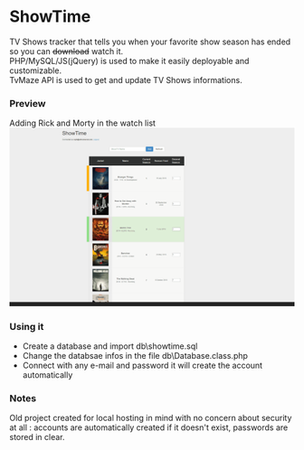 ShowTime
========

TV Shows tracker that tells you when your favorite show season has ended so you can ~~download~~ watch it.<br>
PHP/MySQL/JS(jQuery) is used to make it easily deployable and customizable.<br>
TvMaze API is used to get and update TV Shows informations.

### Preview
Adding Rick and Morty in the watch list
<img src="/docs/showtime.gif"/>

### Using it
- Create a database and import db\showtime.sql
- Change the databsae infos in the file db\Database.class.php
- Connect with any e-mail and password it will create the account automatically

### Notes
Old project created for local hosting in mind with no concern about security at all : accounts are automatically created if it doesn't exist, passwords are stored in clear.
